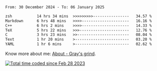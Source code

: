 <!--START_SECTION:waka-->

```txt
From: 30 December 2024 - To: 06 January 2025

zsh           14 hrs 34 mins  >>>>>>>>>----------------   34.57 %
Markdown      6 hrs 48 mins   >>>>---------------------   16.16 %
C++           6 hrs 2 mins    >>>>---------------------   14.33 %
TeX           5 hrs 22 mins   >>>----------------------   12.76 %
C             3 hrs 23 mins   >>-----------------------   08.04 %
Text          1 hr 20 mins    >------------------------   03.20 %
YAML          1 hr 6 mins     >------------------------   02.62 %
```

<!--END_SECTION:waka-->

<!-- [![grayxu's github stats](https://github-readme-stats.vercel.app/api?username=grayxu&count_private=true&show_icons=true)](https://github.com/grayxu) -->

Know more about me: [About - Gray's grind](https://www.grayxu.cn/).
<p align="left">
  <a href="https://wakatime.com/@c69eb31e-43a1-463f-8968-c3449e386f57"><img src="https://wakatime.com/badge/user/c69eb31e-43a1-463f-8968-c3449e386f57.svg" title="Total time coded since Feb 28 2023" /></a>
</p>

